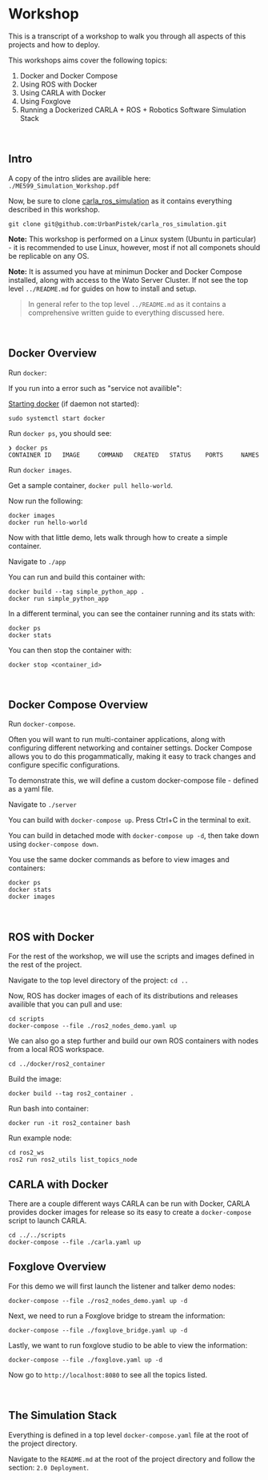 # Workshop 

This is a transcript of a workshop to walk you through all aspects of this projects and how to deploy.

This workshops aims cover the following topics: 

1. Docker and Docker Compose
2. Using ROS with Docker
3. Using CARLA with Docker
4. Using Foxglove 
5. Running a Dockerized CARLA + ROS + Robotics Software Simulation Stack

<br>

## Intro

A copy of the intro slides are availible here: `./ME599_Simulation_Workshop.pdf`

Now, be sure to clone [carla_ros_simulation](https://github.com/UrbanPistek/carla_ros_simulation) 
as it contains everything described in this workshop. 

```
git clone git@github.com:UrbanPistek/carla_ros_simulation.git 
```

**Note:** This workshop is performed on a Linux system (Ubuntu in particular) - it is recommended to use Linux, however, most if not
all componets should be replicable on any OS. 

**Note:** It is assumed you have at minimun Docker and Docker Compose installed, along with access to the Wato Server Cluster. If not 
see the top level `../README.md` for guides on how to install and setup. 
> In general refer to the top level `../README.md` as it contains a comprehensive written guide to everything discussed here.

<br>

## Docker Overview

Run `docker`: 

If you run into a error such as "service not availible": 

[Starting docker](https://docs.docker.com/config/daemon/start/) (if daemon not started): 

```
sudo systemctl start docker
```

Run `docker ps`, you should see: 

```
❯ docker ps
CONTAINER ID   IMAGE     COMMAND   CREATED   STATUS    PORTS     NAMES
```

Run `docker images`.

Get a sample container, `docker pull hello-world`. 

Now run the following: 

```
docker images
docker run hello-world
```

Now with that little demo, lets walk through how to create a simple container.

Navigate to `./app`

You can run and build this container with: 

```
docker build --tag simple_python_app .
docker run simple_python_app
```

In a different terminal, you can see the container running and its stats with: 

```
docker ps
docker stats
```

You can then stop the container with: 

```
docker stop <container_id>
```

<br>

## Docker Compose Overview

Run `docker-compose`. 

Often you will want to run multi-container applications, along with configuring different networking and container settings. 
Docker Compose allows you to do this progammatically, making it easy to track changes and configure specific configurations.

To demonstrate this, we will define a custom docker-compose file - defined as a yaml file. 

Navigate to `./server`

You can build with `docker-compose up`. Press Ctrl+C in the terminal to exit. 

You can build in detached mode with `docker-compose up -d`, then take down using `docker-compose down`.

You use the same docker commands as before to view images and containers: 

```
docker ps
docker stats
docker images
```

<br>

## ROS with Docker

For the rest of the workshop, we will use the scripts and images defined in the rest of the project. 

Navigate to the top level directory of the project: `cd ..`

Now, ROS has docker images of each of its distributions and releases availible that you can pull and use: 

```
cd scripts
docker-compose --file ./ros2_nodes_demo.yaml up
```

We can also go a step further and build our own ROS containers with nodes from a local ROS workspace. 

```
cd ../docker/ros2_container
```

Build the image: 

```
docker build --tag ros2_container .
```

Run bash into container: 

```
docker run -it ros2_container bash 
```

Run example node:

```
cd ros2_ws
ros2 run ros2_utils list_topics_node
```

## CARLA with Docker

There are a couple different ways CARLA can be run with Docker, CARLA provides docker images for release
so its easy to create a `docker-compose` script to launch CARLA. 

```
cd ../../scripts
docker-compose --file ./carla.yaml up
```

## Foxglove Overview

For this demo we will first launch the listener and talker demo nodes: 

```
docker-compose --file ./ros2_nodes_demo.yaml up -d
```

Next, we need to run a Foxglove bridge to stream the information: 

```
docker-compose --file ./foxglove_bridge.yaml up -d
```

Lastly, we want to run foxglove studio to be able to view the information: 

```
docker-compose --file ./foxglove.yaml up -d
```

Now go to `http://localhost:8080` to see all the topics listed. 

<br>

## The Simulation Stack

Everything is defined in a top level `docker-compose.yaml` file at the root of the project directory. 

Navigate to the `README.md` at the root of the project directory and follow the section: `2.0 Deployment`. 


